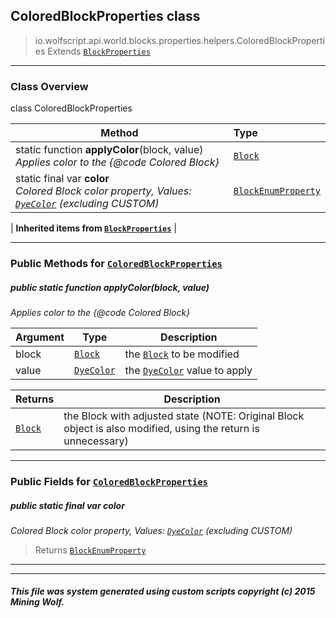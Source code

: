 ## ColoredBlockProperties __class__

>io.wolfscript.api.world.blocks.properties.helpers.ColoredBlockProperties
>Extends [`BlockProperties`](BlockProperties.md)

---

### Class Overview

class ColoredBlockProperties

Method | Type   
--- | :--- 
static function __applyColor__(block, value) <br> _Applies color to the {@code Colored Block}_ | [`Block`](../../Block.md)
static final var __color__ <br> _Colored Block color property, Values: [`DyeColor`](../../../../DyeColor.md) (excluding CUSTOM)_ | [`BlockEnumProperty`](../BlockEnumProperty.md)
 |
__Inherited items from [`BlockProperties`](BlockProperties.md)__ |





---


### Public Methods for [`ColoredBlockProperties`](ColoredBlockProperties.md)

##### <a id='applycolor'></a>public static function __applyColor__(block, value)

_Applies color to the {@code Colored Block}_

Argument | Type | Description  
--- | --- | --- 
block | [`Block`](../../Block.md) | the [`Block`](../../Block.md) to be modified
value | [`DyeColor`](../../../../DyeColor.md) | the [`DyeColor`](../../../../DyeColor.md) value to apply

Returns | Description
--- | --- 
[`Block`](../../Block.md) | the Block with adjusted state (NOTE: Original Block object is also modified, using the return is unnecessary)


---

### Public Fields for [`ColoredBlockProperties`](ColoredBlockProperties.md)

##### <a id='color'></a>public static final var __color__

_Colored Block color property, Values: [`DyeColor`](../../../../DyeColor.md) (excluding CUSTOM)_

>Returns
>  [`BlockEnumProperty`](../BlockEnumProperty.md)

---


---


##### This file was system generated using custom scripts copyright (c) 2015 Mining Wolf.
	

